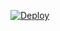 [![Deploy](https://www.herokucdn.com/deploy/button.svg)](https://heroku.com/deploy?template=https://github.com/MysticKid/Mesh-RenameBot)
